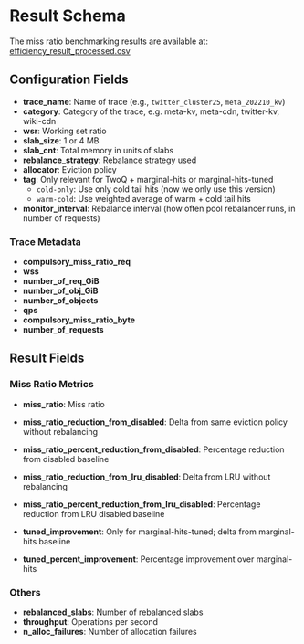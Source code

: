 # Result Schema

The miss ratio benchmarking results are available at: [efficiency_result_processed.csv](https://github.com/eth-easl/slab-rebalance-bench/blob/main/exp/result/efficiency_result_processed.csv)

## Configuration Fields

- **trace_name**: Name of trace (e.g., `twitter_cluster25`, `meta_202210_kv`)
- **category**: Category of the trace, e.g. meta-kv, meta-cdn, twitter-kv, wiki-cdn
- **wsr**: Working set ratio
- **slab_size**: 1 or 4 MB
- **slab_cnt**: Total memory in units of slabs
- **rebalance_strategy**: Rebalance strategy used
- **allocator**: Eviction policy
- **tag**: Only relevant for TwoQ + marginal-hits or marginal-hits-tuned
  - `cold-only`: Use only cold tail hits (now we only use this version)
  - `warm-cold`: Use weighted average of warm + cold tail hits
- **monitor_interval**: Rebalance interval (how often pool rebalancer runs, in number of requests)

### Trace Metadata
- **compulsory_miss_ratio_req**
- **wss**
- **number_of_req_GiB**
- **number_of_obj_GiB**
- **number_of_objects**
- **qps**
- **compulsory_miss_ratio_byte**
- **number_of_requests**

## Result Fields

### Miss Ratio Metrics
- **miss_ratio**: Miss ratio
- **miss_ratio_reduction_from_disabled**: Delta from same eviction policy without rebalancing
- **miss_ratio_percent_reduction_from_disabled**: Percentage reduction from disabled baseline
- **miss_ratio_reduction_from_lru_disabled**: Delta from LRU without rebalancing
- **miss_ratio_percent_reduction_from_lru_disabled**: Percentage reduction from LRU disabled baseline

- **tuned_improvement**: Only for marginal-hits-tuned; delta from marginal-hits baseline
- **tuned_percent_improvement**: Percentage improvement over marginal-hits

### Others
- **rebalanced_slabs**: Number of rebalanced slabs
- **throughput**: Operations per second
- **n_alloc_failures**: Number of allocation failures